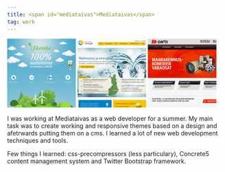 ```yaml
---
title: <span id="mediataivas">Mediataivas</span>
tag: work
---
```


<a href="http://www.ekoteko.fi/fi">![](../img/works/ekoteko_thumb.png)</a>
<a href="http://www.aanekoskenenergia.fi/fi">![](../img/works/ak_thumb.png)</a>
<a href="http://dparts.fi/fi">![](../img/works/dparts_thumb.png)</a>

I was working at Mediataivas as a web developer for a summer. My main task was to create working and responsive themes based on a design and afetrwards putting them on a cms. I learned a lot of new web development techniques and tools.

Few things I learned: css-precompressors (less particulary), Concrete5 content management system and Twitter Bootstrap framework.